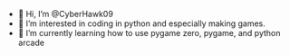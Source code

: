 - 👋 Hi, I’m @CyberHawk09
- 👀 I’m interested in coding in python and especially making games.
- 🌱 I’m currently learning how to use pygame zero, pygame, and python arcade

<!---
CyberHawk09/CyberHawk09 is a ✨ special ✨ repository because its `README.md` (this file) appears on your GitHub profile.
You can click the Preview link to take a look at your changes.
--->
